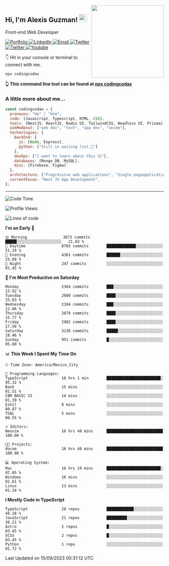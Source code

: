 <img align='right' src="https://media.giphy.com/media/M9gbBd9nbDrOTu1Mqx/giphy.gif" width="230">
<h2>Hi, I'm Alexis Guzman! <img src="https://media.giphy.com/media/hvRJCLFzcasrR4ia7z/giphy.gif" width="25px"></h2>
<p><em>Front-end Web Developer</em></p>

<p>
  <a href='https://www.codingcodax.dev' target='_blank'>
    <img alt='Portfolio' src='https://img.shields.io/badge/Portfolio-black?logo=vercel&style=flat-square'>
  </a>
  <a href='https://linkedin.com/in/codingcodax' target='_blank'>
    <img alt='LinkedIn' src='https://img.shields.io/badge/LinkedIn-black?logo=LinkedIn&style=flat-square'>
  </a>
  <a href='mailto:codingcodax@gmail.com' target='_blank'>
    <img alt='Email' src='https://img.shields.io/badge/Email-black?logo=Gmail&style=flat-square'>
  </a>
  <a href='https://twitter.com/codingcodax' target='_blank'>
    <img alt='Twitter' src='https://img.shields.io/badge/Twitter-black?logo=Twitter&style=flat-square'>
  </a>
  <a href='https://www.instagram.com/codingcodax' target='_blank'>
    <img alt='Twitter' src='https://img.shields.io/badge/Instagram-black?logo=Instagram&style=flat-square'>
  </a>
  <a href='https://www.youtube.com/@codingcodax' target='_blank'>
    <img alt='Youtube' src='https://img.shields.io/badge/YouTube-black?logo=Youtube&style=flat-square'>
  </a>
</p>

👇 Hit in your console or terminal to connect with me.

```bash
npx codingcodax 
```
**👆 This command line tool can be found at [npx codingcodax](https://github.com/codingcodax/npx-codingcodax)**

<h3>A little more about me...</h3>

```javascript
const codingcodax = {
  pronouns: "He" | "Him",
  code: [Javascript, Typescript, HTML, CSS],
  tools: [NextJS, ReactJS, Radix UI, TailwindCSS, Headless UI, Prisma],
  askMeAbout: ["web dev", "tech", "app dev", "anime"],
  technologies: {
    backEnd: {
      js: [Node, Express],
      python: ["Still in waiting list 🥲"]
    },
    devOps: ["I want to learn about this 😊"],
    databases: [Mongo DB, MySQL],
    misc: [Firebase, Figma]
  },
  architecture: ["Progressive web applications", "Single pageapplications"],
  currentFocus: "Next JS App Development",
};
```

---

<!--START_SECTION:waka-->
![Code Time](http://img.shields.io/badge/Code%20Time-1%2C736%20hrs%2039%20mins-blue)

![Profile Views](http://img.shields.io/badge/Profile%20Views-10-blue)

![Lines of code](https://img.shields.io/badge/From%20Hello%20World%20I%27ve%20Written-10.2%20million%20lines%20of%20code-blue)

**I'm an Early 🐤** 

```text
🌞 Morning                3673 commits        █████░░░░░░░░░░░░░░░░░░░░   21.63 % 
🌆 Daytime                8703 commits        █████████████░░░░░░░░░░░░   51.24 % 
🌃 Evening                4361 commits        ██████░░░░░░░░░░░░░░░░░░░   25.68 % 
🌙 Night                  247 commits         ░░░░░░░░░░░░░░░░░░░░░░░░░   01.45 % 
```
📅 **I'm Most Productive on Saturday** 

```text
Monday                   2364 commits        ███░░░░░░░░░░░░░░░░░░░░░░   13.92 % 
Tuesday                  2688 commits        ████░░░░░░░░░░░░░░░░░░░░░   15.83 % 
Wednesday                2184 commits        ███░░░░░░░░░░░░░░░░░░░░░░   12.86 % 
Thursday                 2679 commits        ████░░░░░░░░░░░░░░░░░░░░░   15.77 % 
Friday                   2982 commits        ████░░░░░░░░░░░░░░░░░░░░░   17.56 % 
Saturday                 3136 commits        █████░░░░░░░░░░░░░░░░░░░░   18.46 % 
Sunday                   951 commits         █░░░░░░░░░░░░░░░░░░░░░░░░   05.60 % 
```


📊 **This Week I Spent My Time On** 

```text
🕑︎ Time Zone: America/Mexico_City

💬 Programming Languages: 
TypeScript               16 hrs 1 min        ████████████████████████░   95.32 % 
Bash                     15 mins             ░░░░░░░░░░░░░░░░░░░░░░░░░   01.51 % 
CBM BASIC V2             14 mins             ░░░░░░░░░░░░░░░░░░░░░░░░░   01.39 % 
Ezhil                    8 mins              ░░░░░░░░░░░░░░░░░░░░░░░░░   00.87 % 
TSQL                     5 mins              ░░░░░░░░░░░░░░░░░░░░░░░░░   00.55 % 

🔥 Editors: 
Neovim                   16 hrs 48 mins      █████████████████████████   100.00 % 

🐱‍💻 Projects: 
docom                    16 hrs 48 mins      █████████████████████████   100.00 % 

💻 Operating System: 
Mac                      16 hrs 19 mins      ████████████████████████░   97.05 % 
Windows                  16 mins             ░░░░░░░░░░░░░░░░░░░░░░░░░   01.61 % 
Linux                    13 mins             ░░░░░░░░░░░░░░░░░░░░░░░░░   01.34 % 
```

**I Mostly Code in TypeScript** 

```text
TypeScript               28 repos            ████████████░░░░░░░░░░░░░   48.28 % 
JavaScript               21 repos            █████████░░░░░░░░░░░░░░░░   36.21 % 
Astro                    2 repos             █░░░░░░░░░░░░░░░░░░░░░░░░   03.45 % 
SCSS                     2 repos             █░░░░░░░░░░░░░░░░░░░░░░░░   03.45 % 
Python                   1 repo              ░░░░░░░░░░░░░░░░░░░░░░░░░   01.72 % 
```




 Last Updated on 15/09/2023 00:31:12 UTC
<!--END_SECTION:waka-->
